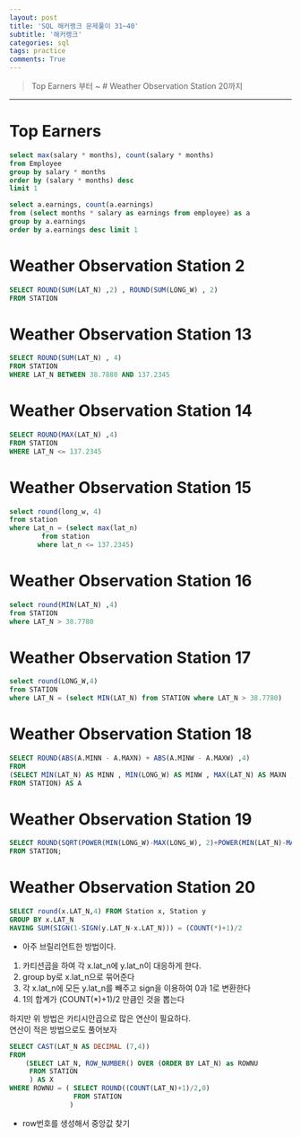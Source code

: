 ```yaml
---
layout: post
title: 'SQL 해커랭크 문제풀이 31~40'
subtitle: '해커랭크'
categories: sql
tags: practice
comments: True
---
```


> Top Earners 부터 ~ # Weather Observation Station 20까지 


-------------------------------------------------------------------------------

# Top Earners

```sql
select max(salary * months), count(salary * months) 
from Employee
group by salary * months
order by (salary * months) desc
limit 1
```

```sql
select a.earnings, count(a.earnings)
from (select months * salary as earnings from employee) as a
group by a.earnings
order by a.earnings desc limit 1
```

# Weather Observation Station 2
```sql
SELECT ROUND(SUM(LAT_N) ,2) , ROUND(SUM(LONG_W) , 2)
FROM STATION
```

# Weather Observation Station 13
```sql
SELECT ROUND(SUM(LAT_N) , 4)
FROM STATION
WHERE LAT_N BETWEEN 38.7880 AND 137.2345
```

# Weather Observation Station 14
```sql
SELECT ROUND(MAX(LAT_N) ,4)
FROM STATION
WHERE LAT_N <= 137.2345
```
# Weather Observation Station 15

```sql
select round(long_w, 4)
from station
where Lat_n = (select max(lat_n)
        from station
       where lat_n <= 137.2345)
```
# Weather Observation Station 16

```sql
select round(MIN(LAT_N) ,4) 
from STATION 
where LAT_N > 38.7780
```

# Weather Observation Station 17

```sql
select round(LONG_W,4) 
from STATION 
where LAT_N = (select MIN(LAT_N) from STATION where LAT_N > 38.7780)
```

# Weather Observation Station 18

```sql
SELECT ROUND(ABS(A.MINN - A.MAXN) + ABS(A.MINW - A.MAXW) ,4)
FROM
(SELECT MIN(LAT_N) AS MINN , MIN(LONG_W) AS MINW , MAX(LAT_N) AS MAXN , MAX(LONG_W) AS MAXW
FROM STATION) AS A
```

# Weather Observation Station 19

```sql
SELECT ROUND(SQRT(POWER(MIN(LONG_W)-MAX(LONG_W), 2)+POWER(MIN(LAT_N)-MAX(LAT_N), 2)), 4) 
FROM STATION;
```

# Weather Observation Station 20

```sql
SELECT round(x.LAT_N,4) FROM Station x, Station y
GROUP BY x.LAT_N
HAVING SUM(SIGN(1-SIGN(y.LAT_N-x.LAT_N))) = (COUNT(*)+1)/2
```
- 아주 브릴리언트한 방법이다. 
1. 카티션곱을 하여 각 x.lat_n에 y.lat_n이 대응하게 한다.
2. group by로 x.lat_n으로 묶어준다
3. 각 x.lat_n에 모든 y.lat_n를 빼주고 sign을 이용하여 0과 1로 변환한다
4. 1의 합계가 (COUNT(*)+1)/2 만큼인 것을 뽑는다

하지만 위 방법은 카티시안곱으로 많은 연산이 필요하다.  
연산이 적은 방법으로도 풀어보자

```sql
SELECT CAST(LAT_N AS DECIMAL (7,4))
FROM
    (SELECT LAT_N, ROW_NUMBER() OVER (ORDER BY LAT_N) as ROWNU 
     FROM STATION 
     ) AS X
WHERE ROWNU = ( SELECT ROUND((COUNT(LAT_N)+1)/2,0) 
                FROM STATION
               )
```
- row번호를 생성해서 중앙값 찾기